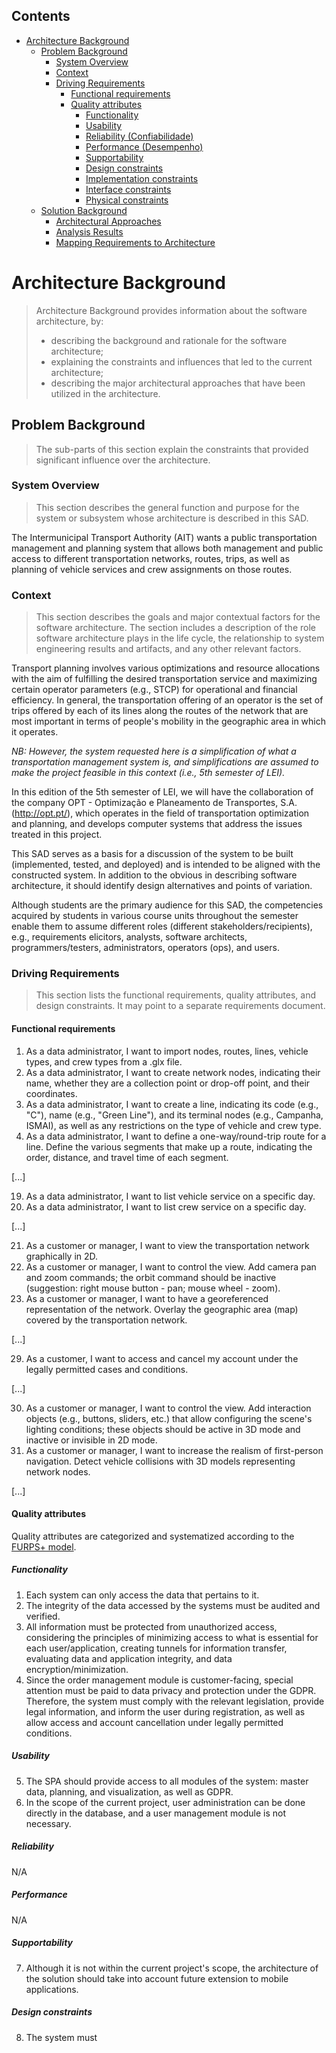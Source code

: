 ## Contents
- [Architecture Background](#architecture-background)
    - [Problem Background](#problem-background)
        - [System Overview](#system-overview)
        - [Context](#context)
        - [Driving Requirements](#driving-requirements)
            - [Functional requirements](#functional-requirements)
            - [Quality attributes](#quality-attributes)
                - [Functionality](#functionality)
                - [Usability](#usability)
                - [Reliability (Confiabilidade)](#reliability-confiabilidade)
                - [Performance (Desempenho)](#performance-desempenho)
                - [Supportability](#supportability)
                - [Design constraints](#design-constraints)
                - [Implementation constraints](#implementation-constraints)
                - [Interface constraints](#interface-constraints)
                - [Physical constraints](#physical-constraints)
    - [Solution Background](#solution-background)
        - [Architectural Approaches](#architectural-approaches)
        - [Analysis Results](#analysis-results)
        - [Mapping Requirements to Architecture](#mapping-requirements-to-architecture)

# Architecture Background
> Architecture Background provides information about the software architecture, by:
> - describing the background and rationale for the software architecture;
> - explaining the constraints and influences that led to the current architecture;
> - describing the major architectural approaches that have been utilized in the architecture.
  
## Problem Background
> The sub-parts of this section explain the constraints that provided significant influence over the architecture.

### System Overview
> This section describes the general function and purpose for the system or subsystem whose architecture is described in this SAD.

The Intermunicipal Transport Authority (AIT) wants a public transportation management and planning system that allows both management and public access to different transportation networks, routes, trips, as well as planning of vehicle services and crew assignments on those routes.

### Context
> This section describes the goals and major contextual factors for the software architecture. The section includes a description of the role software architecture plays in the life cycle, the relationship to system engineering results and artifacts, and any other relevant factors.

Transport planning involves various optimizations and resource allocations with the aim of fulfilling the desired transportation service and maximizing certain operator parameters (e.g., STCP) for operational and financial efficiency. In general, the transportation offering of an operator is the set of trips offered by each of its lines along the routes of the network that are most important in terms of people's mobility in the geographic area in which it operates.

*NB: However, the system requested here is a simplification of what a transportation management system is, and simplifications are assumed to make the project feasible in this context (i.e., 5th semester of LEI).*

In this edition of the 5th semester of LEI, we will have the collaboration of the company OPT - Optimização e Planeamento de Transportes, S.A. (http://opt.pt/), which operates in the field of transportation optimization and planning, and develops computer systems that address the issues treated in this project.

This SAD serves as a basis for a discussion of the system to be built (implemented, tested, and deployed) and is intended to be aligned with the constructed system. In addition to the obvious in describing software architecture, it should identify design alternatives and points of variation.

Although students are the primary audience for this SAD, the competencies acquired by students in various course units throughout the semester enable them to assume different roles (different stakeholders/recipients), e.g., requirements elicitors, analysts, software architects, programmers/testers, administrators, operators (ops), and users.

### Driving Requirements
> This section lists the functional requirements, quality attributes, and design constraints. It may point to a separate requirements document.

#### Functional requirements
1. As a data administrator, I want to import nodes, routes, lines, vehicle types, and crew types from a .glx file.
2. As a data administrator, I want to create network nodes, indicating their name, whether they are a collection point or drop-off point, and their coordinates.
3. As a data administrator, I want to create a line, indicating its code (e.g., "C"), name (e.g., "Green Line"), and its terminal nodes (e.g., Campanha, ISMAI), as well as any restrictions on the type of vehicle and crew type.
4. As a data administrator, I want to define a one-way/round-trip route for a line. Define the various segments that make up a route, indicating the order, distance, and travel time of each segment.

[...]

19. As a data administrator, I want to list vehicle service on a specific day.
20. As a data administrator, I want to list crew service on a specific day.

[...]

21. As a customer or manager, I want to view the transportation network graphically in 2D.
22. As a customer or manager, I want to control the view. Add camera pan and zoom commands; the orbit command should be inactive (suggestion: right mouse button - pan; mouse wheel - zoom).
23. As a customer or manager, I want to have a georeferenced representation of the network. Overlay the geographic area (map) covered by the transportation network.

[...]

29. As a customer, I want to access and cancel my account under the legally permitted cases and conditions.

[...]

30. As a customer or manager, I want to control the view. Add interaction objects (e.g., buttons, sliders, etc.) that allow configuring the scene's lighting conditions; these objects should be active in 3D mode and inactive or invisible in 2D mode.
31. As a customer or manager, I want to increase the realism of first-person navigation. Detect vehicle collisions with 3D models representing network nodes.

[...]

<insert use case model here/>

#### Quality attributes
Quality attributes are categorized and systematized according to the [FURPS+ model](https://en.wikipedia.org/wiki/FURPS).

##### Functionality
1. Each system can only access the data that pertains to it.
2. The integrity of the data accessed by the systems must be audited and verified.
3. All information must be protected from unauthorized access, considering the principles of minimizing access to what is essential for each user/application, creating tunnels for information transfer, evaluating data and application integrity, and data encryption/minimization.
4. Since the order management module is customer-facing, special attention must be paid to data privacy and protection under the GDPR. Therefore, the system must comply with the relevant legislation, provide legal information, and inform the user during registration, as well as allow access and account cancellation under legally permitted conditions.

##### Usability
5. The SPA should provide access to all modules of the system: master data, planning, and visualization, as well as GDPR.
6. In the scope of the current project, user administration can be done directly in the database, and a user management module is not necessary.

##### Reliability
N/A

##### Performance
N/A

##### Supportability
7. Although it is not within the current project's scope, the architecture of the solution should take into account future extension to mobile applications.

##### Design constraints
8. The system must